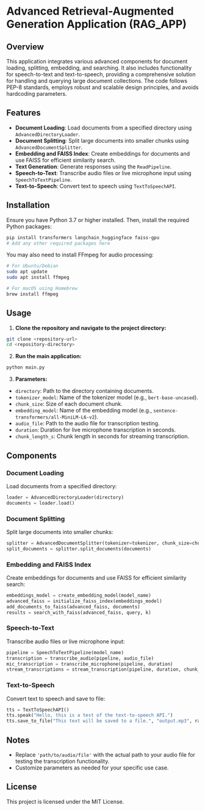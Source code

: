 # Advanced Retrieval-Augmented Generation Application (RAG_APP)

## Overview

This application integrates various advanced components for document loading, splitting, embedding, and searching. It also includes functionality for speech-to-text and text-to-speech, providing a comprehensive solution for handling and querying large document collections. The code follows PEP-8 standards, employs robust and scalable design principles, and avoids hardcoding parameters.

## Features

- **Document Loading**: Load documents from a specified directory using `AdvancedDirectoryLoader`.
- **Document Splitting**: Split large documents into smaller chunks using `AdvancedDocumentSplitter`.
- **Embedding and FAISS Index**: Create embeddings for documents and use FAISS for efficient similarity search.
- **Text Generation**: Generate responses using the `ReadPipeline`.
- **Speech-to-Text**: Transcribe audio files or live microphone input using `SpeechToTextPipeline`.
- **Text-to-Speech**: Convert text to speech using `TextToSpeechAPI`.

## Installation

Ensure you have Python 3.7 or higher installed. Then, install the required Python packages:

```bash
pip install transformers langchain_huggingface faiss-gpu
# Add any other required packages here
```

You may also need to install FFmpeg for audio processing:

```bash
# For Ubuntu/Debian
sudo apt update
sudo apt install ffmpeg

# For macOS using Homebrew
brew install ffmpeg
```

## Usage

1. **Clone the repository and navigate to the project directory:**

```bash
git clone <repository-url>
cd <repository-directory>
```

2. **Run the main application:**

```bash
python main.py
```

3. **Parameters:**

- `directory`: Path to the directory containing documents.
- `tokenizer_model`: Name of the tokenizer model (e.g., `bert-base-uncased`).
- `chunk_size`: Size of each document chunk.
- `embedding_model`: Name of the embedding model (e.g., `sentence-transformers/all-MiniLM-L6-v2`).
- `audio_file`: Path to the audio file for transcription testing.
- `duration`: Duration for live microphone transcription in seconds.
- `chunk_length_s`: Chunk length in seconds for streaming transcription.

## Components

### Document Loading

Load documents from a specified directory:

```python
loader = AdvancedDirectoryLoader(directory)
documents = loader.load()
```

### Document Splitting

Split large documents into smaller chunks:

```python
splitter = AdvancedDocumentSplitter(tokenizer=tokenizer, chunk_size=chunk_size)
split_documents = splitter.split_documents(documents)
```

### Embedding and FAISS Index

Create embeddings for documents and use FAISS for efficient similarity search:

```python
embeddings_model = create_embedding_model(model_name)
advanced_faiss = initialize_faiss_index(embeddings_model)
add_documents_to_faiss(advanced_faiss, documents)
results = search_with_faiss(advanced_faiss, query, k)
```

### Speech-to-Text

Transcribe audio files or live microphone input:

```python
pipeline = SpeechToTextPipeline(model_name)
transcription = transcribe_audio(pipeline, audio_file)
mic_transcription = transcribe_microphone(pipeline, duration)
stream_transcriptions = stream_transcription(pipeline, duration, chunk_length_s)
```

### Text-to-Speech

Convert text to speech and save to file:

```python
tts = TextToSpeechAPI()
tts.speak("Hello, this is a test of the text-to-speech API.")
tts.save_to_file("This text will be saved to a file.", "output.mp3", rate=180)
```

## Notes

- Replace `'path/to/audio/file'` with the actual path to your audio file for testing the transcription functionality.
- Customize parameters as needed for your specific use case.

## License

This project is licensed under the MIT License.



